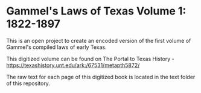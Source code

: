 # Gammel's Laws of Texas Volume 1: 1822-1897

This is an open project to create an encoded version of the first volume of Gammel's compiled laws of early Texas. 

This digitized volume can be found on The Portal to Texas History -  https://texashistory.unt.edu/ark:/67531/metapth5872/

The raw text for each page of this digitized book is located in the text folder of this repository.

